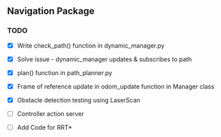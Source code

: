 ## Navigation Package

### TODO

- [X] Write check\_path() function in dynamic\_manager.py
- [X] Solve issue - dynamic_manager updates & subscribes to path
- [X] plan() function in path_planner.py
- [X] Frame of reference update in odom_update function in Manager class
- [X] Obstacle detection testing using LaserScan
- [ ] Controller action server
- [ ] Add Code for RRT*

